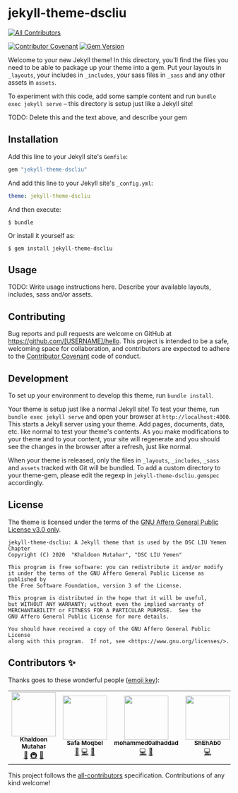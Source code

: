 # jekyll-theme-dscliu
<!-- ALL-CONTRIBUTORS-BADGE:START - Do not remove or modify this section -->
[![All Contributors](https://img.shields.io/badge/all_contributors-4-orange.svg?style=flat-square)](#contributors-)
<!-- ALL-CONTRIBUTORS-BADGE:END -->

[![Contributor Covenant](https://img.shields.io/badge/Contributor%20Covenant-v2.0%20adopted-ff69b4.svg)](code_of_conduct.md)
[![Gem Version](https://badge.fury.io/rb/jekyll-theme-dscliu.svg)](https://badge.fury.io/rb/jekyll-theme-dscliu)

Welcome to your new Jekyll theme! In this directory, you'll find the files you need to be able to package up your theme into a gem. Put your layouts in `_layouts`, your includes in `_includes`, your sass files in `_sass` and any other assets in `assets`.

To experiment with this code, add some sample content and run `bundle exec jekyll serve` – this directory is setup just like a Jekyll site!

TODO: Delete this and the text above, and describe your gem


## Installation

Add this line to your Jekyll site's `Gemfile`:

```ruby
gem "jekyll-theme-dscliu"
```

And add this line to your Jekyll site's `_config.yml`:

```yaml
theme: jekyll-theme-dscliu
```

And then execute:

    $ bundle

Or install it yourself as:

    $ gem install jekyll-theme-dscliu

## Usage

TODO: Write usage instructions here. Describe your available layouts, includes, sass and/or assets.

## Contributing

Bug reports and pull requests are welcome on GitHub at https://github.com/[USERNAME]/hello. This project is intended to be a safe, welcoming space for collaboration, and contributors are expected to adhere to the [Contributor Covenant](http://contributor-covenant.org) code of conduct.

## Development

To set up your environment to develop this theme, run `bundle install`.

Your theme is setup just like a normal Jekyll site! To test your theme, run `bundle exec jekyll serve` and open your browser at `http://localhost:4000`. This starts a Jekyll server using your theme. Add pages, documents, data, etc. like normal to test your theme's contents. As you make modifications to your theme and to your content, your site will regenerate and you should see the changes in the browser after a refresh, just like normal.

When your theme is released, only the files in `_layouts`, `_includes`, `_sass` and `assets` tracked with Git will be bundled.
To add a custom directory to your theme-gem, please edit the regexp in `jekyll-theme-dscliu.gemspec` accordingly.

## License

The theme is licensed under the terms of the [GNU Affero General Public License v3.0 only](https://www.gnu.org/licenses/).

    jekyll-theme-dscliu: A Jekyll theme that is used by the DSC LIU Yemen Chapter
    Copyright (C) 2020  "Khaldoon Mutahar", "DSC LIU Yemen"

    This program is free software: you can redistribute it and/or modify
    it under the terms of the GNU Affero General Public License as published by
    the Free Software Foundation, version 3 of the License.

    This program is distributed in the hope that it will be useful,
    but WITHOUT ANY WARRANTY; without even the implied warranty of
    MERCHANTABILITY or FITNESS FOR A PARTICULAR PURPOSE.  See the
    GNU Affero General Public License for more details.

    You should have received a copy of the GNU Affero General Public License
    along with this program.  If not, see <https://www.gnu.org/licenses/>.

## Contributors ✨

Thanks goes to these wonderful people ([emoji key](https://allcontributors.org/docs/en/emoji-key)):

<!-- ALL-CONTRIBUTORS-LIST:START - Do not remove or modify this section -->
<!-- prettier-ignore-start -->
<!-- markdownlint-disable -->
<table>
  <tr>
    <td align="center"><a href="https://www.mutahar.me"><img src="https://avatars.githubusercontent.com/u/18140052?v=4?s=100" width="100px;" alt=""/><br /><sub><b>Khaldoon Mutahar</b></sub></a><br /><a href="#business-kmutahar" title="Business development">💼</a> <a href="#infra-kmutahar" title="Infrastructure (Hosting, Build-Tools, etc)">🚇</a> <a href="#maintenance-kmutahar" title="Maintenance">🚧</a></td>
    <td align="center"><a href="https://github.com/safamoqbel-coder"><img src="https://avatars.githubusercontent.com/u/69394571?v=4?s=100" width="100px;" alt=""/><br /><sub><b>Safa Moqbel</b></sub></a><br /><a href="#business-safamoqbel-coder" title="Business development">💼</a> <a href="https://github.com/kmutahar/jekyll-theme-dscliu/commits?author=safamoqbel-coder" title="Code">💻</a> <a href="#design-safamoqbel-coder" title="Design">🎨</a></td>
    <td align="center"><a href="https://github.com/mohammed0alhaddad"><img src="https://avatars.githubusercontent.com/u/69595340?v=4?s=100" width="100px;" alt=""/><br /><sub><b>mohammed0alhaddad</b></sub></a><br /><a href="https://github.com/kmutahar/jekyll-theme-dscliu/commits?author=mohammed0alhaddad" title="Code">💻</a> <a href="https://github.com/kmutahar/jekyll-theme-dscliu/issues?q=author%3Amohammed0alhaddad" title="Bug reports">🐛</a></td>
    <td align="center"><a href="https://github.com/ShEhAb0"><img src="https://avatars.githubusercontent.com/u/70029079?v=4?s=100" width="100px;" alt=""/><br /><sub><b>ShEhAb0</b></sub></a><br /><a href="https://github.com/kmutahar/jekyll-theme-dscliu/commits?author=ShEhAb0" title="Code">💻</a></td>
  </tr>
</table>

<!-- markdownlint-restore -->
<!-- prettier-ignore-end -->

<!-- ALL-CONTRIBUTORS-LIST:END -->

This project follows the [all-contributors](https://github.com/all-contributors/all-contributors) specification. Contributions of any kind welcome!